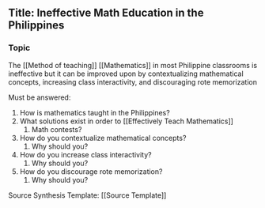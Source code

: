 ## Title: Ineffective Math Education in the Philippines

### Topic
The [[Method of teaching]] [[Mathematics]] in most Philippine classrooms is ineffective but it can be improved upon by contextualizing mathematical concepts, increasing class interactivity, and discouraging rote memorization

Must be answered:
1.  How is mathematics taught in the Philippines?
2.  What solutions exist in order to [[Effectively Teach Mathematics]]
	1.  Math contests?
3. How do you contextualize mathematical concepts?
	1. Why should you?
4. How do you increase class interactivity?
	1. Why should you?
5. How do you discourage rote memorization?
	1. Why should you?

Source Synthesis Template: [[Source Template]]